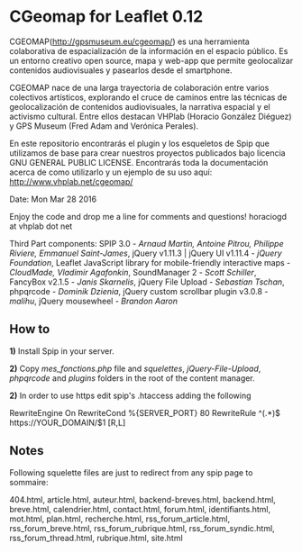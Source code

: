 CGeomap for Leaflet 0.12
========================


CGEOMAP(http://gpsmuseum.eu/cgeomap/) es una herramienta colaborativa de espacialización de la información en el espacio público. Es un entorno creativo open source, mapa y web-app que permite geolocalizar contenidos audiovisuales y pasearlos desde el smartphone.

CGEOMAP nace de una larga trayectoria de colaboración entre varios colectivos artísticos, explorando el cruce de caminos entre las técnicas de geolocalización de contenidos audiovisuales, la narrativa espacial y el activismo cultural. Entre ellos destacan VHPlab (Horacio González Diéguez) y GPS Museum (Fred Adam and Verónica Perales).

En este repositorio encontrarás el plugin y los esqueletos de Spip que utilizamos de base para crear nuestros proyectos publicados bajo licencia GNU GENERAL PUBLIC LICENSE. Encontrarás toda la documentación acerca de como utilizarlo y un ejemplo de su uso aquí: http://www.vhplab.net/cgeomap/

Date: Mon Mar 28 2016

Enjoy the code and drop me a line for comments and questions!
horaciogd at vhplab dot net

Third Part components: SPIP 3.0 - *Arnaud Martin, Antoine Pitrou, Philippe Riviere, Emmanuel Saint-James*, jQuery v1.11.3 | jQuery UI v1.11.4 - *jQuery Foundation*, Leaflet JavaScript library for mobile-friendly interactive maps - *CloudMade, Vladimir Agafonkin*, SoundManager 2 - *Scott Schiller*, FancyBox v2.1.5 - *Janis Skarnelis*, jQuery File Upload - *Sebastian Tschan*, phpqrcode - *Dominik Dzienia*, jQuery custom scrollbar plugin v3.0.8 - *malihu*, jQuery mousewheel - *Brandon Aaron*
 


How to
------

**1)** Install Spip in your server.

**2)** Copy *mes_fonctions.php* file and *squelettes*, *jQuery-File-Upload*, *phpqrcode* and *plugins* folders in the root of the content manager.

**2)** In order to use https edit spip's .htaccess adding the following

RewriteEngine On
RewriteCond %{SERVER_PORT} 80
RewriteRule ^(.*)$ https://YOUR_DOMAIN/$1 [R,L]


Notes
------

Following squelette files are just to  redirect from any spip page to sommaire:

404.html, article.html, auteur.html, backend-breves.html, backend.html, breve.html, calendrier.html, contact.html, forum.html, identifiants.html, mot.html, plan.html, recherche.html, rss_forum_article.html, rss_forum_breve.html, rss_forum_rubrique.html, rss_forum_syndic.html, rss_forum_thread.html, rubrique.html, site.html